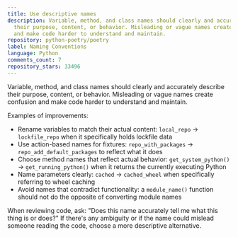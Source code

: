 ```yaml
---
title: Use descriptive names
description: Variable, method, and class names should clearly and accurately describe
  their purpose, content, or behavior. Misleading or vague names create confusion
  and make code harder to understand and maintain.
repository: python-poetry/poetry
label: Naming Conventions
language: Python
comments_count: 7
repository_stars: 33496
---
```


Variable, method, and class names should clearly and accurately describe their purpose, content, or behavior. Misleading or vague names create confusion and make code harder to understand and maintain.

Examples of improvements:
- Rename variables to match their actual content: `local_repo` → `lockfile_repo` when it specifically holds lockfile data
- Use action-based names for fixtures: `repo_with_packages` → `repo_add_default_packages` to reflect what it does
- Choose method names that reflect actual behavior: `get_system_python()` → `get_running_python()` when it returns the currently executing Python
- Name parameters clearly: `cached` → `cached_wheel` when specifically referring to wheel caching
- Avoid names that contradict functionality: a `module_name()` function should not do the opposite of converting module names

When reviewing code, ask: "Does this name accurately tell me what this thing is or does?" If there's any ambiguity or if the name could mislead someone reading the code, choose a more descriptive alternative.
